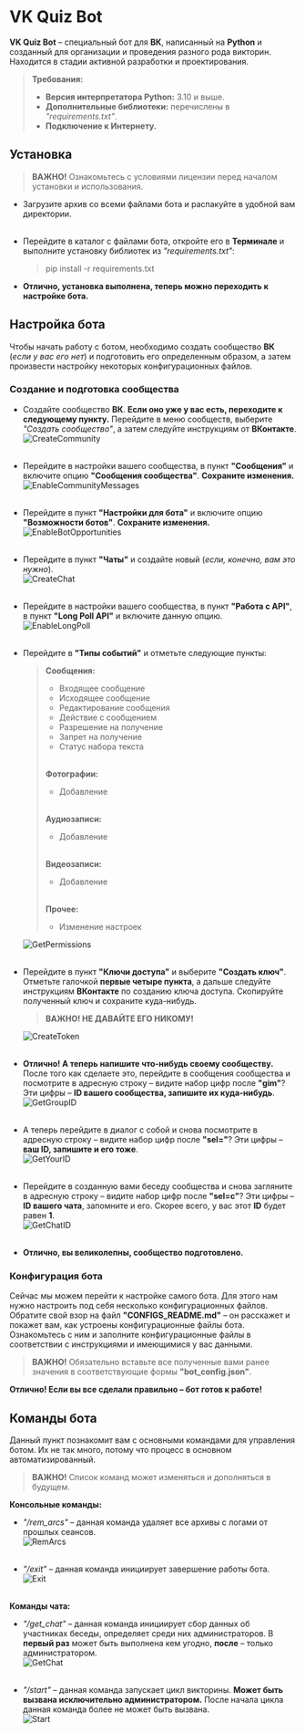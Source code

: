 # VK Quiz Bot

**VK Quiz Bot** – специальный бот для **ВК**, написанный на **Python** и созданный для организации и проведения разного рода 
викторин.<br>
Находится в стадии активной разработки и проектирования.

> **Требования:**
> - **Версия интерпретатора Python:** 3.10 и выше.
> - **Дополнительные библиотеки:** перечислены в *"requirements.txt"*.
> - **Подключение к Интернету.**

## Установка

> **ВАЖНО!** Ознакомьтесь с условиями лицензии перед началом установки и использования.

- Загрузите архив со всеми файлами бота и распакуйте в удобной вам директории.<br><br>
- Перейдите в каталог с файлами бота, откройте его в **Терминале** и выполните установку библиотек из *"requirements.txt"*:
  > pip install -r requirements.txt

- **Отлично, установка выполнена, теперь можно переходить к настройке бота.**

## Настройка бота

Чтобы начать работу с ботом, необходимо создать сообщество **ВК** (*если у вас его нет*) и подготовить его
определенным образом, а затем произвести настройку некоторых конфигурационных файлов.

### Создание и подготовка сообщества

- Создайте сообщество **ВК**. **Если оно уже у вас есть, переходите к следующему пункту.**
  Перейдите в меню сообществ, выберите *"Создать сообщество"*, а затем следуйте инструкциям от **ВКонтакте**.<br>
  ![CreateCommunity](/assets/readmes/create_community.png)<br><br>

- Перейдите в настройки вашего сообщества, в пункт **"Сообщения"** и включите опцию **"Сообщения сообщества"**.
  **Сохраните изменения.**<br>
  ![EnableCommunityMessages](/assets/readmes/enable_community_messages.png)<br><br>

- Перейдите в пункт **"Настройки для бота"** и включите опцию **"Возможности ботов"**. **Сохраните изменения.**<br>
  ![EnableBotOpportunities](/assets/readmes/enable_bot_opportunities.png)<br><br>

- Перейдите в пункт **"Чаты"** и создайте новый (*если, конечно, вам это нужно*).<br>
  ![CreateChat](/assets/readmes/create_chat.png)<br><br>

- Перейдите в настройки вашего сообщества, в пункт **"Работа с API"**, в пункт **"Long Poll API"** и включите данную опцию.<br>
  ![EnableLongPoll](/assets/readmes/enable_longpoll.png)<br><br>

- Перейдите в **"Типы событий"** и отметьте следующие пункты:
  > **Сообщения:**
  > - Входящее сообщение
  > - Исходящее сообщение
  > - Редактирование сообщения
  > - Действие с сообщением
  > - Разрешение на получение
  > - Запрет на получение
  > - Статус набора текста<br><br>
  > 
  > **Фотографии:**
  > - Добавление<br><br>
  > 
  > **Аудиозаписи:**
  > - Добавление<br><br>
  > 
  > **Видеозаписи:**
  > - Добавление<br><br>
  > 
  > **Прочее:**
  > - Изменение настроек

  ![GetPermissions](/assets/readmes/get_permissions.png)<br><br>

- Перейдите в пункт **"Ключи доступа"** и выберите **"Создать ключ"**. Отметьте галочкой **первые четыре пункта**, а
  дальше следуйте инструкциям **ВКонтакте** по созданию ключа доступа. Скопируйте полученный ключ и сохраните куда-нибудь.
  > **ВАЖНО! НЕ ДАВАЙТЕ ЕГО НИКОМУ!**
  > 
  ![CreateToken](/assets/readmes/create_token.png)<br><br>

- **Отлично! А теперь напишите что-нибудь своему сообществу.** После того как сделаете это, перейдите в сообщения сообщества
  и посмотрите в адресную строку – видите набор цифр после **"gim"**? Эти цифры – **ID вашего сообщества, запишите их куда-нибудь**.<br>
  ![GetGroupID](/assets/readmes/get_group_id.png)<br><br>

- А теперь перейдите в диалог с собой и снова посмотрите в адресную строку – видите набор цифр после **"sel="**? Эти цифры
  – **ваш ID, запишите и его тоже**.<br>
  ![GetYourID](/assets/readmes/get_your_id.png)<br><br>

- Перейдите в созданную вами беседу сообщества и снова загляните в адресную строку – видите набор цифр после **"sel=c"**?
  Эти цифры – **ID вашего чата**, запомните и его. Скорее всего, у вас этот **ID** будет равен **1**.<br>
  ![GetChatID](/assets/readmes/get_chat_id.png)<br><br>

- **Отлично, вы великолепны, сообщество подготовлено.**

### Конфигурация бота

Сейчас мы можем перейти к настройке самого бота. Для этого нам нужно настроить под себя несколько конфигурационных файлов.
Обратите свой взор на файл **"CONFIGS_README.md"** – он расскажет и покажет вам, как устроены конфигурационные файлы бота.
Ознакомьтесь с ним и заполните конфигурационные файлы в соответствии с инструкциями и имеющимися у вас данными. 

> **ВАЖНО!** Обязательно вставьте все полученные вами ранее значения в соответствующие формы **"bot_config.json"**.

**Отлично! Если вы все сделали правильно – бот готов к работе!**

## Команды бота

Данный пункт познакомит вам с основными командами для управления ботом. Их не так много, потому что процесс в основном
автоматизированный.

> **ВАЖНО!** Список команд может изменяться и дополняться в будущем.

**Консольные команды:**
- *"/rem_arcs"* – данная команда удаляет все архивы с логами от прошлых сеансов.<br>
  ![RemArcs](/assets/readmes/rem_arcs.png)<br><br>

- *"/exit"* – данная команда инициирует завершение работы бота.<br>
  ![Exit](/assets/readmes/exit.png)<br><br>

**Команды чата:**
- *"/get_chat"* – данная команда инициирует сбор данных об участниках беседы, определяет среди них
  администраторов. В **первый раз** может быть выполнена кем угодно, **после** – только администратором.<br>
  ![GetChat](/assets/readmes/get_chat.png)<br><br>

- *"/start"* – данная команда запускает цикл викторины. **Может быть вызвана исключительно администратором.**
  После начала цикла данная команда более не может быть вызвана.<br>
  ![Start](/assets/readmes/start.png)<br><br>